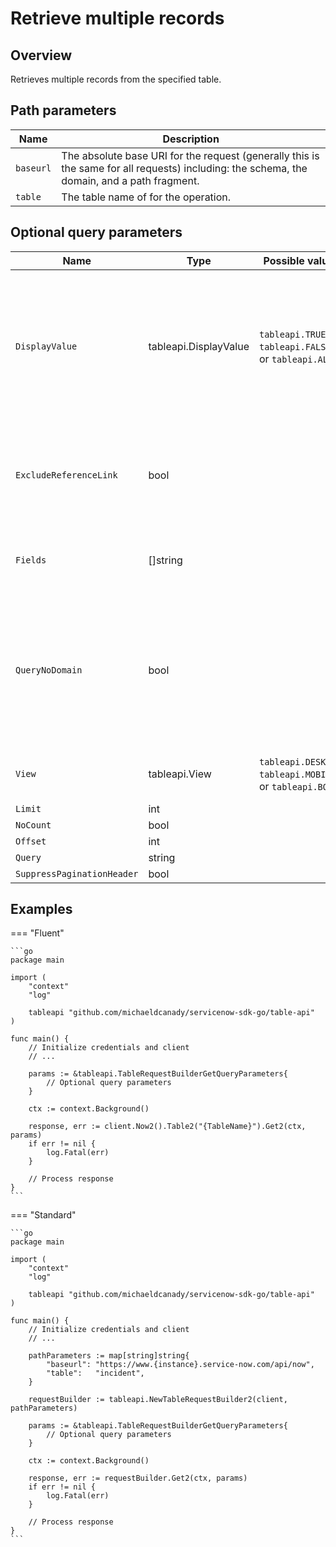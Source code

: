 # Retrieve multiple records

## Overview

Retrieves multiple records from the specified table.

## Path parameters

| Name      | Description                                                                                                                                 |
|-----------|---------------------------------------------------------------------------------------------------------------------------------------------|
| `baseurl` | The absolute base URI for the request (generally this is the same for all requests) including: the schema, the domain, and a path fragment. |
| `table`   | The table name of for the operation.                                                                                                        |

## Optional query parameters

| Name                       | Type                  | Possible values                                           | Description                                                                                                               |
|----------------------------|-----------------------|-----------------------------------------------------------|---------------------------------------------------------------------------------------------------------------------------|
| `DisplayValue`             | tableapi.DisplayValue | `tableapi.TRUE`, `tableapi.FALSE`, or `tableapi.ALL`      | Determines the type of data returned, either the actual values from the database or the display values of the fields.     |
| `ExcludeReferenceLink`     | bool                  |                                                           | Flag that indicates whether to exclude Table API links for reference fields.                                              |
| `Fields`                   | []string              |                                                           | List of fields to include in the response.                                                                                |
| `QueryNoDomain`            | bool                  |                                                           | Flag that indicates whether to restrict the record search to only the domains for which the logged in user is configured. |
| `View`                     | tableapi.View         | `tableapi.DESKTOP`, `tableapi.MOBILE`, or `tableapi.BOTH` | UI view for which to render the data.                                                                                     |
| `Limit`                    | int                   |                                                           | |
| `NoCount`                  | bool                  |                                                           | |
| `Offset`                   | int                   |                                                           | |
| `Query`                    | string                |                                                           | |
| `SuppressPaginationHeader` | bool                  |                                                           | |

## Examples

=== "Fluent"

    ```go
    package main

    import (
        "context"
        "log"

        tableapi "github.com/michaeldcanady/servicenow-sdk-go/table-api"
    )

    func main() {
        // Initialize credentials and client
        // ...

        params := &tableapi.TableRequestBuilderGetQueryParameters{
            // Optional query parameters
        }

        ctx := context.Background()

        response, err := client.Now2().Table2("{TableName}").Get2(ctx, params)
        if err != nil {
            log.Fatal(err)
        }

        // Process response
    }
    ```

=== "Standard"

    ```go
    package main

    import (
        "context"
        "log"

        tableapi "github.com/michaeldcanady/servicenow-sdk-go/table-api"
    )

    func main() {
        // Initialize credentials and client
        // ...

        pathParameters := map[string]string{
            "baseurl": "https://www.{instance}.service-now.com/api/now",
            "table":   "incident",
        }

        requestBuilder := tableapi.NewTableRequestBuilder2(client, pathParameters)

        params := &tableapi.TableRequestBuilderGetQueryParameters{
            // Optional query parameters
        }

        ctx := context.Background()

        response, err := requestBuilder.Get2(ctx, params)
        if err != nil {
            log.Fatal(err)
        }

        // Process response
    }
    ```
